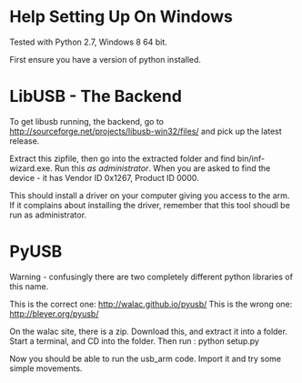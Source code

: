 Help Setting Up On Windows
==========================

Tested with Python 2.7, Windows 8 64 bit.

First ensure you have a version of python installed.

LibUSB - The Backend
====================
To get libusb running, the backend, go to http://sourceforge.net/projects/libusb-win32/files/ and pick up the latest release.

Extract this zipfile, then go into the extracted folder and find bin/inf-wizard.exe. Run this _as administrator_.
When you are asked to find the device - it has Vendor ID 0x1267, Product ID 0000.

This should install a driver on your computer giving you access to the arm. 
If it complains about installing the driver, remember that this tool shoudl be run as administrator.

PyUSB
=====
Warning - confusingly there are two completely different python libraries of this name. 

This is the correct one: http://walac.github.io/pyusb/
This is the wrong one: http://bleyer.org/pyusb/

On the walac site, there is a zip. Download this, and extract it into a folder.
Start a terminal, and CD into the folder.
Then run :
python setup.py 

Now you should be able to run the usb_arm code. Import it and try some simple movements.


